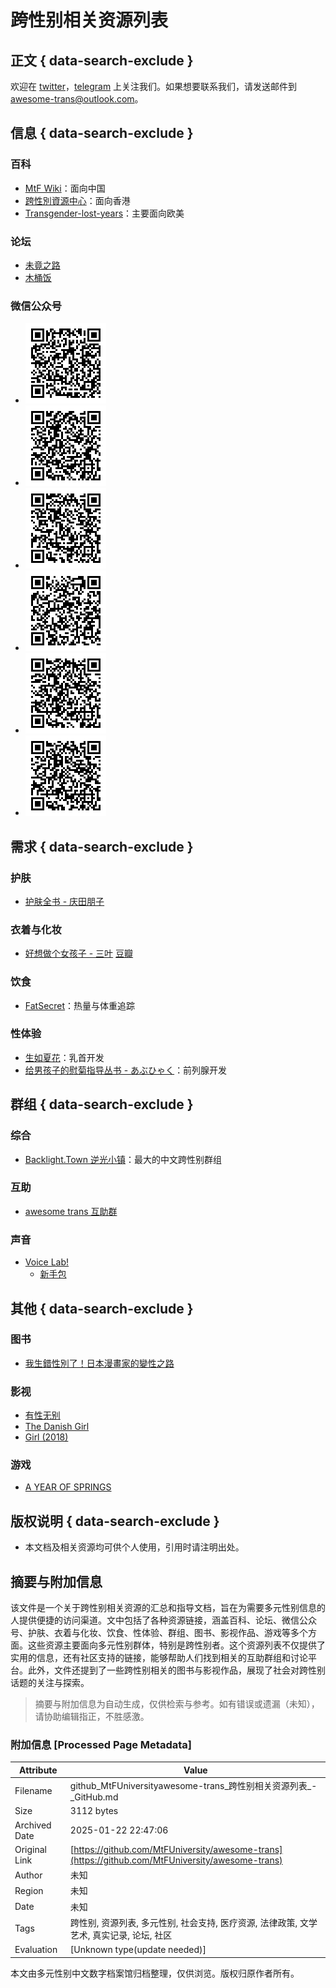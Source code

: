# 跨性别相关资源列表

## 正文 { data-search-exclude }


欢迎在 [twitter](https://twitter.com/awesome_trans)，[telegram](https://t.me/awesome_trans) 上关注我们。如果想要联系我们，请发送邮件到 [awesome-trans@outlook.com](mailto:awesome-trans@outlook.com)。

## 信息 { data-search-exclude }

### 百科

-   [MtF Wiki](https://mtf.wiki)：面向中国
-   [跨性別資源中心](https://www.tgr.org.hk)：面向香港
-   [Transgender-lost-years](https://github.com/KristallWang/Transgender-lost-years)：主要面向欧美

### 论坛

-   [未竟之路](https://trnt.tw)
-   [木桶饭](http://mtf.pub)

### 微信公众号

-   ![北同文化](https://github.com/MtFUniversity/awesome-trans/blob/main/asset/wechat-official/%E5%8C%97%E5%90%8C%E6%96%87%E5%8C%96.bmp)
-   ![北同心理](https://github.com/MtFUniversity/awesome-trans/blob/main/asset/wechat-official/%E5%8C%97%E5%90%8C%E5%BF%83%E7%90%86.bmp)
-   ![北同服务号](https://github.com/MtFUniversity/awesome-trans/blob/main/asset/wechat-official/%E5%8C%97%E5%90%8C%E6%9C%8D%E5%8A%A1%E5%8F%B7.bmp)
-   ![跨儿说TransTalks](https://github.com/MtFUniversity/awesome-trans/blob/main/asset/wechat-official/%E8%B7%A8%E5%84%BF%E8%AF%B4TransTalks.bmp)
-   ![跨儿心理](https://github.com/MtFUniversity/awesome-trans/blob/main/asset/wechat-official/%E8%B7%A8%E5%84%BF%E5%BF%83%E7%90%86.bmp)
-   ![BIE别的女孩](https://github.com/MtFUniversity/awesome-trans/blob/main/asset/wechat-official/BIE%E5%88%AB%E7%9A%84%E5%A5%B3%E5%AD%A9.bmp)

## 需求 { data-search-exclude }

### 护肤

-   [护肤全书 - 庆田朋子](https://book.douban.com/subject/30218334/)

### 衣着与化妆

-   [好想做个女孩子 - 三叶](https://zh.moegirl.org.cn/%E5%A5%BD%E6%83%B3%E5%81%9A%E4%B8%AA%E5%A5%B3%E5%AD%A9%E5%AD%90) [豆瓣](https://book.douban.com/subject/2255381/)

### 饮食

-   [FatSecret](https://www.fatsecret.cn/%E7%83%AD%E9%87%8F%E8%90%A5%E5%85%BB/)：热量与体重追踪

### 性体验

-   [生如夏花](https://wiki.viva-la-vita.org)：乳首开发
-   [给男孩子的慰菊指导丛书 - あぶひゃく](https://book.douban.com/subject/4170326/)：前列腺开发

## 群组 { data-search-exclude }

### 综合

-   [Backlight.Town 逆光小镇](https://t.me/joinchat/TW3bMPjX7uAC9Be-)：最大的中文跨性别群组

### 互助

-   [awesome trans 互助群](https://t.me/awesome_trans_group)

### 声音

-   [Voice Lab!](https://t.me/joinchat/P8X8LEo6Uzx3GTALFY67Aw)
    -   [新手包](https://github.com/awesome-trans/archive/blob/main/%E5%A3%B0%E9%9F%B3/Voice%20Lab!%20%E6%96%B0%E6%89%8B%E5%8C%85)

## 其他 { data-search-exclude }

### 图书

-   [我生錯性別了！日本漫畫家的變性之路](https://book.douban.com/subject/27205457/)

### 影视

-   [有性无别](https://v.qq.com/x/cover/tu7xm78m69hnuxb/t035367oqxq.html)
-   [The Danish Girl](https://www.imdb.com/title/tt0810819/)
-   [Girl (2018)](https://www.imdb.com/title/tt8254556/)

### 游戏

-   [A YEAR OF SPRINGS](https://itch.io/c/656634/a-year-of-springs-spring-trilogy)

## 版权说明 { data-search-exclude }

- 本文档及相关资源均可供个人使用，引用时请注明出处。
<!-- tcd_original_link https://github.com/MtFUniversity/awesome-trans -->


## 摘要与附加信息

<!-- tcd_abstract -->
该文件是一个关于跨性别相关资源的汇总和指导文档，旨在为需要多元性别信息的人提供便捷的访问渠道。文中包括了各种资源链接，涵盖百科、论坛、微信公众号、护肤、衣着与化妆、饮食、性体验、群组、图书、影视作品、游戏等多个方面。这些资源主要面向多元性别群体，特别是跨性别者。这个资源列表不仅提供了实用的信息，还有社区支持的链接，能够帮助人们找到相关的互助群组和讨论平台。此外，文件还提到了一些跨性别相关的图书与影视作品，展现了社会对跨性别话题的关注与探索。
<!-- tcd_abstract_end -->

> 摘要与附加信息为自动生成，仅供检索与参考。如有错误或遗漏（未知），请协助编辑指正，不胜感激。

### 附加信息 [Processed Page Metadata]

| Attribute       | Value                                  |
|-----------------|----------------------------------------|
| Filename        | github_MtFUniversityawesome-trans_跨性别相关资源列表_-_GitHub.md                             |
| Size            | 3112 bytes                           |
| Archived Date   | 2025-01-22 22:47:06                             |
| Original Link   | [https://github.com/MtFUniversity/awesome-trans](https://github.com/MtFUniversity/awesome-trans)                       |
| Author          | 未知                               |
| Region          | 未知                               |
| Date            | 未知                                 |
| Tags            | 跨性别, 资源列表, 多元性别, 社会支持, 医疗资源, 法律政策, 文学艺术, 真实记录, 论坛, 社区                                 |
| Evaluation            | [Unknown type(update needed)]                                 |
<!-- tcd_table_end -->

本文由多元性别中文数字档案馆归档整理，仅供浏览。版权归原作者所有。
